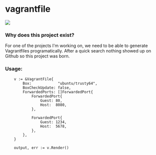 # vagrantfile

<img src="https://travis-ci.org/mheap/golang-vagrantfile.svg" />

### Why does this project exist?

For one of the projects I'm working on, we need to be able to generate
Vagrantfiles programatically. After a quick search nothing showed up on Github
so this project was born.

### Usage:

```golang
	v := &VagrantFile{
		Box:            "ubuntu/trusty64",
		BoxCheckUpdate: false,
		ForwardedPorts: []ForwardedPort{
			ForwardedPort{
				Guest: 80,
				Host:  8080,
			},

			ForwardedPort{
				Guest: 1234,
				Host:  5678,
			},
		},
	}

    output, err := v.Render()
```
